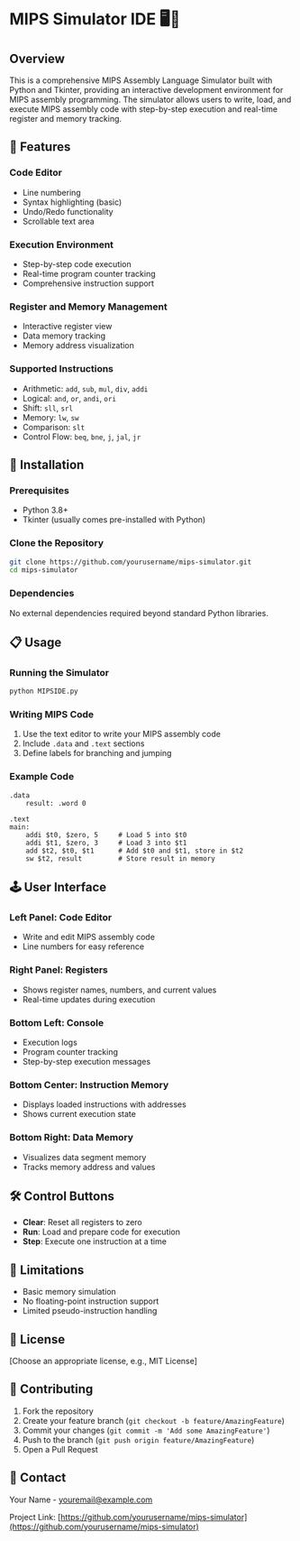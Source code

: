 # MIPS Simulator IDE 🖥️📝

## Overview

This is a comprehensive MIPS Assembly Language Simulator built with Python and Tkinter, providing an interactive development environment for MIPS assembly programming. The simulator allows users to write, load, and execute MIPS assembly code with step-by-step execution and real-time register and memory tracking.

## 🌟 Features

### Code Editor
- Line numbering
- Syntax highlighting (basic)
- Undo/Redo functionality
- Scrollable text area

### Execution Environment
- Step-by-step code execution
- Real-time program counter tracking
- Comprehensive instruction support

### Register and Memory Management
- Interactive register view
- Data memory tracking
- Memory address visualization

### Supported Instructions
- Arithmetic: `add`, `sub`, `mul`, `div`, `addi`
- Logical: `and`, `or`, `andi`, `ori`
- Shift: `sll`, `srl`
- Memory: `lw`, `sw`
- Comparison: `slt`
- Control Flow: `beq`, `bne`, `j`, `jal`, `jr`

## 🚀 Installation

### Prerequisites
- Python 3.8+
- Tkinter (usually comes pre-installed with Python)

### Clone the Repository
```bash
git clone https://github.com/yourusername/mips-simulator.git
cd mips-simulator
```

### Dependencies
No external dependencies required beyond standard Python libraries.

## 📋 Usage

### Running the Simulator
```bash
python MIPSIDE.py
```

### Writing MIPS Code
1. Use the text editor to write your MIPS assembly code
2. Include `.data` and `.text` sections
3. Define labels for branching and jumping

### Example Code
```assembly
.data
    result: .word 0

.text
main:
    addi $t0, $zero, 5     # Load 5 into $t0
    addi $t1, $zero, 3     # Load 3 into $t1
    add $t2, $t0, $t1      # Add $t0 and $t1, store in $t2
    sw $t2, result         # Store result in memory
```

## 🕹️ User Interface

### Left Panel: Code Editor
- Write and edit MIPS assembly code
- Line numbers for easy reference

### Right Panel: Registers
- Shows register names, numbers, and current values
- Real-time updates during execution

### Bottom Left: Console
- Execution logs
- Program counter tracking
- Step-by-step execution messages

### Bottom Center: Instruction Memory
- Displays loaded instructions with addresses
- Shows current execution state

### Bottom Right: Data Memory
- Visualizes data segment memory
- Tracks memory address and values

## 🛠️ Control Buttons

- **Clear**: Reset all registers to zero
- **Run**: Load and prepare code for execution
- **Step**: Execute one instruction at a time

## 🚧 Limitations
- Basic memory simulation
- No floating-point instruction support
- Limited pseudo-instruction handling

## 📄 License
[Choose an appropriate license, e.g., MIT License]

## 🤝 Contributing
1. Fork the repository
2. Create your feature branch (`git checkout -b feature/AmazingFeature`)
3. Commit your changes (`git commit -m 'Add some AmazingFeature'`)
4. Push to the branch (`git push origin feature/AmazingFeature`)
5. Open a Pull Request

## 📧 Contact
Your Name - youremail@example.com

Project Link: [https://github.com/yourusername/mips-simulator](https://github.com/yourusername/mips-simulator)
